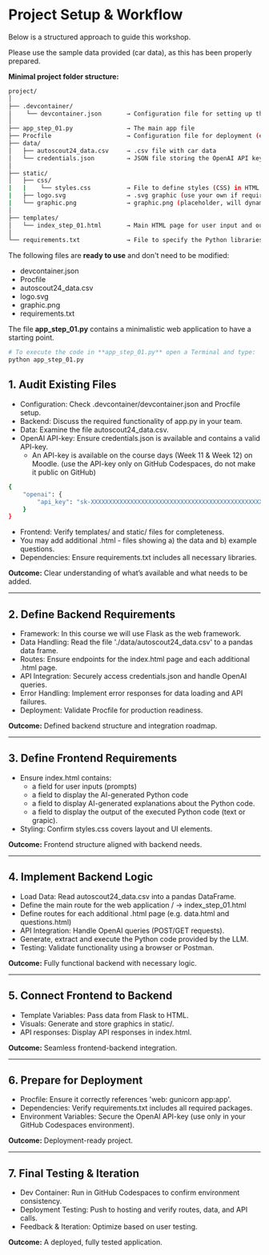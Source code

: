 # Project Setup & Workflow

Below is a structured approach to guide this workshop.

Please use the sample data provided (car data), as this has been properly prepared.

**Minimal project folder structure:**

```bash
project/
│
├── .devcontainer/
│    └── devcontainer.json       → Configuration file for setting up the Dev Container
│
├── app_step_01.py               → The main app file
├── Procfile                     → Configuration file for deployment (e.g. on Koyeb)
├── data/
│   ├── autoscout24_data.csv     → .csv file with car data
│   └── credentials.json         → JSON file storing the OpenAI API key
│
├── static/
│   ├── css/
|   |    └── styles.css          → File to define styles (CSS) in HTML pages
|   ├── logo.svg                 → .svg graphic (use your own if required)
|   └── graphic.png              → graphic.png (placeholder, will dynamically be overwritten)
│   
├── templates/
│   └── index_step_01.html       → Main HTML page for user input and output
│
└── requirements.txt             → File to specify the Python libraries
```

The following files are **ready to use** and don't need to be modified:
- devcontainer.json 
- Procfile
- autoscout24_data.csv
- logo.svg
- graphic.png
- requirements.txt

The file **app_step_01.py** contains a minimalistic web application to have a starting point.

```bash
# To execute the code in **app_step_01.py** open a Terminal and type:
python app_step_01.py
```

## 1. Audit Existing Files

- Configuration: Check .devcontainer/devcontainer.json and Procfile setup.
- Backend: Discuss the required functionality of app.py in your team.
- Data: Examine the file autoscout24_data.csv.
- OpenAI API-key: Ensure credentials.json is available and contains a valid API-key.
  - An API-key is available on the course days (Week 11 & Week 12) on Moodle.
    (use the API-key only on GitHub Codespaces, do not make it public on GitHub)

```bash
{
	"openai": {
		"api_key": "sk-XXXXXXXXXXXXXXXXXXXXXXXXXXXXXXXXXXXXXXXXXXXXXXXXXXXXXXXX"
    }
}
```

- Frontend: Verify templates/ and static/ files for completeness.
- You may add additional .html - files showing a) the data and b) example questions.
- Dependencies: Ensure requirements.txt includes all necessary libraries.

**Outcome:** Clear understanding of what’s available and what needs to be added.

---

## 2. Define Backend Requirements

- Framework: In this course we will use Flask as the web framework.
- Data Handling: Read the file './data/autoscout24_data.csv' to a pandas data frame.
- Routes: Ensure endpoints for the index.html page and each additional .html page.
- API Integration: Securely access credentials.json and handle OpenAI queries.
- Error Handling: Implement error responses for data loading and API failures.
- Deployment: Validate Procfile for production readiness.

**Outcome:** Defined backend structure and integration roadmap.

---

## 3. Define Frontend Requirements

- Ensure index.html contains: 
  - a field for user inputs (prompts)  
  - a field to display the AI-generated Python code  
  - a field to display AI-generated explanations about the Python code.
  - a field to display the output of the executed Python code (text or grapic).
- Styling: Confirm styles.css covers layout and UI elements.

**Outcome:** Frontend structure aligned with backend needs.

---

## 4. Implement Backend Logic

- Load Data: Read autoscout24_data.csv into a pandas DataFrame.
- Define the main route for the web application / → index_step_01.html
- Define routes for each additional .html page (e.g. data.html and questions.html)
- API Integration: Handle OpenAI queries (POST/GET requests).
- Generate, extract and execute the Python code provided by the LLM.
- Testing: Validate functionality using a browser or Postman.

**Outcome:** Fully functional backend with necessary logic.

---

## 5. Connect Frontend to Backend

- Template Variables: Pass data from Flask to HTML.
- Visuals: Generate and store graphics in static/.
- API responses: Display API responses in index.html.

**Outcome:** Seamless frontend-backend integration.

---

## 6. Prepare for Deployment

- Procfile: Ensure it correctly references 'web: gunicorn app:app'.
- Dependencies: Verify requirements.txt includes all required packages.
- Environment Variables: Secure the OpenAI API-key (use only in your GitHub Codespaces environment).

**Outcome:** Deployment-ready project.

---

## 7. Final Testing & Iteration

- Dev Container: Run in GitHub Codespaces to confirm environment consistency.
- Deployment Testing: Push to hosting and verify routes, data, and API calls.
- Feedback & Iteration: Optimize based on user testing.

**Outcome:** A deployed, fully tested application.
